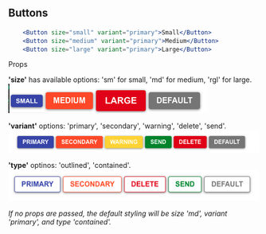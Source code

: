 ## Buttons

```jsx
    <Button size="small" variant="primary">Small</Button>
    <Button size="medium" variant="primary">Medium</Button>
    <Button size="large" variant="primary">Large</Button>
```

Props

**'size'** has available options: 'sm' for small, 'md' for medium, 'rgl' for large.\
![Buttons](./assets/button-sizes.png)

**'variant'** options: 'primary', 'secondary', 'warning', 'delete', 'send'.\
![button-sizes](./assets/button-colors.png)

**'type'** optinos: 'outlined', 'contained'.\
![button-contained](./assets/button-contained.png)

_If no props are passed, the default styling will be size 'md', variant 'primary', and type 'contained'._
